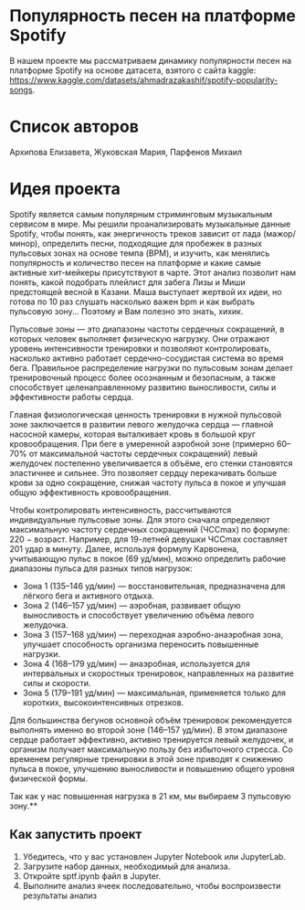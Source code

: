# Популярность песен на платформе Spotify
 В нашем проекте мы рассматриваем динамику популярности песен на платформе Spotify на основе датасета, взятого с сайта kaggle: https://www.kaggle.com/datasets/ahmadrazakashif/spotify-popularity-songs.

# Список авторов
Архипова Елизавета, 
Жуковская Мария, 
Парфенов Михаил

# Идея проекта 
 Spotify является самым популярным стриминговым музыкальным сервисом в мире. 
Мы решили проанализировать музыкальные данные Spotify, чтобы понять, как энергичность треков зависит от лада (мажор/минор), определить песни, подходящие для пробежек в разных пульсовых зонах на основе темпа (BPM), и изучить, как менялись популярность и количество песен на платформе и какие самые активные хит-мейкеры присутствуют в чарте. Этот анализ позволит нам понять, какой подобрать плейлист для забега Лизы и Миши предстоящей весной в Казани. Маша выступает жертвой их идеи, но готова по 10 раз слушать насколько важен bpm и как выбрать пульсовую зону... Поэтому и Вам полезно это знать, хихик.

 Пульсовые зоны — это диапазоны частоты сердечных сокращений, в которых человек выполняет физическую нагрузку. Они отражают уровень интенсивности тренировки и позволяют контролировать, насколько активно работает сердечно-сосудистая система во время бега. Правильное распределение нагрузки по пульсовым зонам делает тренировочный процесс более осознанным и безопасным, а также способствует целенаправленному развитию выносливости, силы и эффективности работы сердца.

 Главная физиологическая ценность тренировки в нужной пульсовой зоне заключается в развитии левого желудочка сердца — главной насосной камеры, которая выталкивает кровь в большой круг кровообращения. При беге в умеренной аэробной зоне (примерно 60–70% от максимальной частоты сердечных сокращений) левый желудочек постепенно увеличивается в объёме, его стенки становятся эластичнее и сильнее. Это позволяет сердцу перекачивать больше крови за одно сокращение, снижая частоту пульса в покое и улучшая общую эффективность кровообращения.

 Чтобы контролировать интенсивность, рассчитываются индивидуальные пульсовые зоны. Для этого сначала определяют максимальную частоту сердечных сокращений (ЧССmax) по формуле: 220 − возраст. Например, для 19-летней девушки ЧССmax составляет 201 удар в минуту. Далее, используя формулу Карвонена, учитывающую пульс в покое (69 уд/мин), можно определить рабочие диапазоны пульса для разных типов нагрузок:

* Зона 1 (135–146 уд/мин) — восстановительная, предназначена для лёгкого бега и активного отдыха.
* Зона 2 (146–157 уд/мин) — аэробная, развивает общую выносливость и способствует увеличению объёма левого желудочка.
* Зона 3 (157–168 уд/мин) — переходная аэробно-анаэробная зона, улучшает способность организма переносить повышенные нагрузки.
* Зона 4 (168–179 уд/мин) — анаэробная, используется для интервальных и скоростных тренировок, направленных на развитие силы и скорости.
* Зона 5 (179–191 уд/мин) — максимальная, применяется только для коротких, высокоинтенсивных отрезков.

 Для большинства бегунов основной объём тренировок рекомендуется выполнять именно во второй зоне (146–157 уд/мин). В этом диапазоне сердце работает эффективно, активно тренируется левый желудочек, и организм получает максимальную пользу без избыточного стресса. Со временем регулярные тренировки в этой зоне приводят к снижению пульса в покое, улучшению выносливости и повышению общего уровня физической формы.

 Так как у нас повышенная нагрузка в 21 км, мы выбираем 3 пульсовую зону.**



 

## Как запустить проект 
1. Убедитесь, что у вас установлен Jupyter Notebook или JupyterLab.
2. Загрузите набор данных, необходимый для анализа.
3. Откройте sptf.ipynb файл в Jupyter.
4. Выполните анализ ячеек последовательно, чтобы воспроизвести результаты анализ



